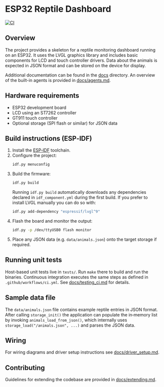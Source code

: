 # ESP32 Reptile Dashboard

[![CI](https://github.com/novaeco/lizardnova/actions/workflows/ci.yml/badge.svg)](https://github.com/novaeco/lizardnova/actions/workflows/ci.yml)

## Overview
The project provides a skeleton for a reptile monitoring dashboard running on an ESP32.
It uses the LVGL graphics library and includes basic components for LCD and touch
controller drivers. Data about the animals is expected in JSON format and can be
stored on the device for display.

Additional documentation can be found in the [docs](docs/) directory.
An overview of the built-in agents is provided in [docs/agents.md](docs/agents.md).

## Hardware requirements
- ESP32 development board
- LCD using an ST7262 controller
- GT911 touch controller
- Optional storage (SPI flash or similar) for JSON data

## Build instructions (ESP‑IDF)
1. Install the [ESP‑IDF](https://docs.espressif.com/projects/esp-idf/en/latest/esp32/get-started/index.html) toolchain.
2. Configure the project:
   ```bash
   idf.py menuconfig
   ```
3. Build the firmware:
   ```bash
   idf.py build
   ```
   Running `idf.py build` automatically downloads any dependencies declared in `idf_component.yml` during the first build.
   If you prefer to install LVGL manually you can do so with:
   ```bash
   idf.py add-dependency "espressif/lvgl^9"
   ```
4. Flash the board and monitor the output:
   ```bash
   idf.py -p /dev/ttyUSB0 flash monitor
   ```
5. Place any JSON data (e.g. `data/animals.json`) onto the target storage if required.

## Running unit tests
Host-based unit tests live in `tests/`. Run `make` there to build and run the binaries. Continuous integration executes the same steps as defined in `.github/workflows/ci.yml`. See [docs/testing_ci.md](docs/testing_ci.md) for details.

## Sample data file

The `data/animals.json` file contains example reptile entries in JSON format.
After calling `storage_init()` the application can populate the in‑memory list
by invoking `animals_load_from_json()`, which internally uses
`storage_load("/animals.json", ...)` and parses the JSON data.

## Wiring

For wiring diagrams and driver setup instructions see [docs/driver_setup.md](docs/driver_setup.md).

## Contributing

Guidelines for extending the codebase are provided in [docs/extending.md](docs/extending.md).

